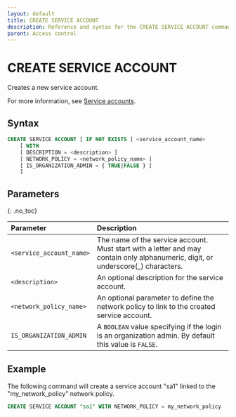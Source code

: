 ```yaml
---
layout: default
title: CREATE SERVICE ACCOUNT
description: Reference and syntax for the CREATE SERVICE ACCOUNT command.
parent: Access control
---
```


# CREATE SERVICE ACCOUNT
Creates a new service account.

For more information, see [Service accounts](../../../Guides/managing-your-organization/service-accounts.md).

## Syntax

```sql
CREATE SERVICE ACCOUNT [ IF NOT EXISTS ] <service_account_name> 
    [ WITH
    [ DESCRIPTION = <description> ] 
    [ NETWORK_POLICY = <network_policy_name> ]
    [ IS_ORGANIZATION_ADMIN = { TRUE|FALSE } ]
    ]
```

## Parameters 
{: .no_toc} 

| Parameter  | Description |
| :--------- | :---------- |
| `<service_account_name>`                              | The name of the service account. Must start with a letter and may contain only alphanumeric, digit, or underscore(_) characters.  |
| `<description>` | An optional description for the service account. |
| `<network_policy_name>`                      | An optional parameter to define the network policy to link to the created service account. |
| `IS_ORGANIZATION_ADMIN`       | A `BOOLEAN` value specifying if the login is an organization admin. By default this value is `FALSE`. |


## Example

The following command will create a service account "sa1" linked to the "my_network_policy" network policy. 

```sql
CREATE SERVICE ACCOUNT "sa1" WITH NETWORK_POLICY = my_network_policy
```
